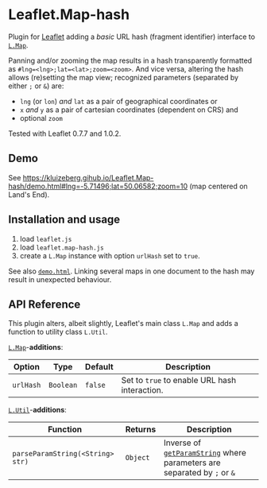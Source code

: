 # Leaflet.Map-hash

Plugin for [Leaflet](http://leafletjs.com) adding a *basic* URL hash (fragment identifier) interface to [`L.Map`](http://leafletjs.com/reference-1.0.2.html#map).

Panning and/or zooming the map results in a hash transparently formatted as `#lng=<lng>;lat=<lat>;zoom=<zoom>`. And vice versa, altering the hash allows (re)setting the map view; recognized parameters (separated by either `;` or `&`) are:
- `lng` (or `lon`) *and* `lat` as a pair of geographical coordinates or
- `x` *and* `y` as a pair of cartesian coordinates (dependent on CRS) and
- optional `zoom`

Tested with Leaflet 0.7.7 and 1.0.2.

## Demo

See https://kluizeberg.gihub.io/Leaflet.Map-hash/demo.html#lng=-5.71496;lat=50.06582;zoom=10 (map centered on Land's End).

## Installation and usage

1. load `leaflet.js`
2. load `leaflet.map-hash.js`
3. create a `L.Map` instance with option `urlHash` set to `true`.

See also [`demo.html`](https://github.com/kluizeberg/Leaflet.Map-hash/blob/master/demo.html). Linking several maps in one document to the hash may result in unexpected behaviour.

## API Reference

This plugin alters, albeit slightly, Leaflet's main class `L.Map` and adds a function to utility class `L.Util`.

[`L.Map`](http://leafletjs.com/reference-1.0.2.html#map)-**additions**:

| Option | Type | Default | Description |
| --- | --- | --- | --- |
| `urlHash` | `Boolean` | `false` | Set to `true` to enable URL hash interaction. |

[`L.Util`](http://leafletjs.com/reference-1.0.2.html#util)-**additions**:

| Function | Returns | Description |
| --- | --- | --- |
| `parseParamString(<String> str)` | `Object` | Inverse of [`getParamString`](http://leafletjs.com/reference-1.0.2.html#util-getparamstring) where parameters are separated by `;` or `&` |
